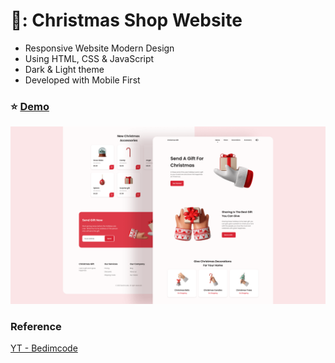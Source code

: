 # 🎁: Christmas Shop Website

- Responsive Website Modern Design
- Using HTML, CSS & JavaScript
- Dark & Light theme
- Developed with Mobile First

### :star: [Demo](https://fakestandard.github.io/responsive-christmas-shop/)

![COVER](./preview.png)

### Reference
[YT - Bedimcode](https://www.youtube.com/watch?v=RTIueV7zERY)
